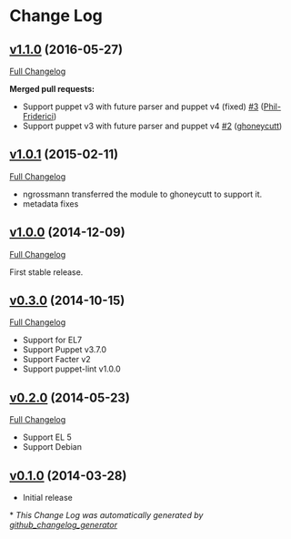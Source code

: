 # Change Log

## [v1.1.0](https://github.com/ghoneycutt/puppet-module-timezone/tree/v1.1.0) (2016-05-27)
[Full Changelog](https://github.com/ghoneycutt/puppet-module-timezone/compare/v1.0.1...v1.1.0)

**Merged pull requests:**

- Support puppet v3 with future parser and puppet v4 \(fixed\) [\#3](https://github.com/ghoneycutt/puppet-module-timezone/pull/3) ([Phil-Friderici](https://github.com/Phil-Friderici))
- Support puppet v3 with future parser and puppet v4 [\#2](https://github.com/ghoneycutt/puppet-module-timezone/pull/2) ([ghoneycutt](https://github.com/ghoneycutt))

## [v1.0.1](https://github.com/ghoneycutt/puppet-module-timezone/tree/v1.0.1) (2015-02-11)
[Full Changelog](https://github.com/ghoneycutt/puppet-module-timezone/compare/v1.0.0...v1.0.1)

* ngrossmann transferred the module to ghoneycutt to support it.
* metadata fixes

## [v1.0.0](https://github.com/ghoneycutt/puppet-module-timezone/tree/v1.0.0) (2014-12-09)
[Full Changelog](https://github.com/ghoneycutt/puppet-module-timezone/compare/v0.3.0...v1.0.0)

First stable release.

## [v0.3.0](https://github.com/ghoneycutt/puppet-module-timezone/tree/v0.3.0) (2014-10-15)
[Full Changelog](https://github.com/ghoneycutt/puppet-module-timezone/compare/v0.2.0...v0.3.0)

* Support for EL7
* Support Puppet v3.7.0
* Support Facter v2
* Support puppet-lint v1.0.0

## [v0.2.0](https://github.com/ghoneycutt/puppet-module-timezone/tree/v0.2.0) (2014-05-23)
[Full Changelog](https://github.com/ghoneycutt/puppet-module-timezone/compare/v0.1.0...v0.2.0)

* Support EL 5
* Support Debian

## [v0.1.0](https://github.com/ghoneycutt/puppet-module-timezone/tree/v0.1.0) (2014-03-28)

* Initial release

\* *This Change Log was automatically generated by [github_changelog_generator](https://github.com/skywinder/Github-Changelog-Generator)*
